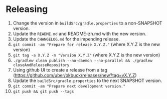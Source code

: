 Releasing
=========

1. Change the version in `buildSrc/gradle.properties` to a non-SNAPSHOT version.
2. Update the `README.md` and README-zh.md with the new version.
3. Update the `CHANGELOG.md` for the impending release.
4. `git commit -am "Prepare for release X.Y.Z."` (where X.Y.Z is the new version)
5. `git tag -a X.Y.Z -m "Version X.Y.Z"` (where X.Y.Z is the new version)
6. `./gradlew clean publish --no-daemon --no-parallel && ./gradlew closeAndReleaseRepository`
7. Using github UI to create a release from a tag (https://github.com/uber/okbuck/releases/new?tag=vX.Y.Z)
8. Update the `buildSrc/gradle.properties` to the next SNAPSHOT version.
8. `git commit -am "Prepare next development version."`
9. `git push && git push --tags`